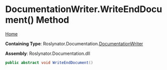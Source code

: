 <a name="_top"></a>

# DocumentationWriter\.WriteEndDocument\(\) Method

[Home](../../../../README.md#_top)

**Containing Type**: Roslynator\.Documentation\.[DocumentationWriter](../README.md#_top)

**Assembly**: Roslynator\.Documentation\.dll

```csharp
public abstract void WriteEndDocument()
```


